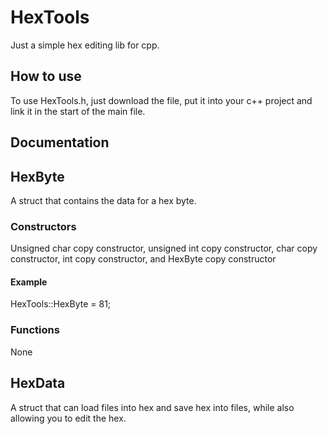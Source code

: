# HexTools
Just a simple hex editing lib for cpp.
## How to use
To use HexTools.h, just download the file, put it into your c++ project and link it in the start of the main file.
## Documentation
## HexByte
A struct that contains the data for a hex byte.
### Constructors
Unsigned char copy constructor, unsigned int copy constructor, char copy constructor, int copy constructor, and HexByte copy constructor
#### Example
HexTools::HexByte = 81;
### Functions
None
## HexData
A struct that can load files into hex and save hex into files, while also allowing you to edit the hex.
